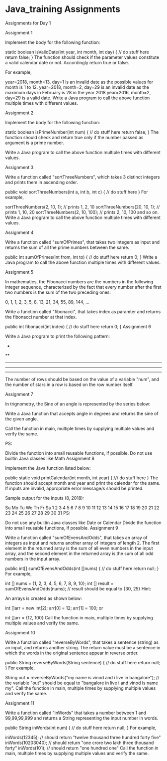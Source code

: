 # Java_training Assignments
Assignments for Day 1

Assignment 1

Implement the body for the following function:

static boolean isValidDate(int year, int month, int day) {
	// do stuff here
	return false;
}
The function should check if the parameter values constitute a valid calendar date or not. Accordingly return true or false.

For example,

year=2018, month=13, day=1 is an invalid date as the possible values for month is 1 to 12.
year=2018, month=2, day=29 is an invalid date as the maximum days in February is 28 in the year 2018
year=2016, month=2, day=29 is a valid date.
Write a Java program to call the above function multiple times with different values.

Assignment 2

Implement the body for the following function:

static boolean isPrimeNumber(int num) {
	// do stuff here
	return false;
}
The function should check and return true only if the number passed as argument is a prime number.

Write a Java program to call the above function multiple times with different values.

Assignment 3

Write a function called "sortThreeNumbers", which takes 3 distinct integers and prints them in ascending order.

public void sortThreeNumbers(int a, int b, int c) {
	// do stuff here
}
For example,

sortThreeNumbers(2, 10, 1); // prints 1, 2, 10
sortThreeNumbers(20, 10, 1); // prints 1, 10, 20
sortThreeNumbers(2, 10, 100); // prints 2, 10, 100 and so on.
Write a Java program to call the above function multiple times with different values.

Assignment 4

Write a function called "sumOfPrimes", that takes two integers as input and returns the sum of all the prime numbers between the same.

public int sumOfPrimes(int from, int to) {
	// do stuff here
	return 0;
}
Write a Java program to call the above function multiple times with different values.

Assignment 5

In mathematics, the Fibonacci numbers are the numbers in the following integer sequence, characterized by the fact that every number after the first two numbers is the sum of the two preceding ones:

0, 1, 1, 2, 3, 5, 8, 13, 21, 34, 55, 89, 144, ...

Write a function called "fibonacci", that takes index as paramter and returns the fibonacci number at that index.

public int fibonacci(int index) {
	// do stuff here
	return 0;
}
Assignment 6

Write a Java program to print the following pattern:

*
**
***
****
*****
The number of rows should be based on the value of a variable "num", and the number of stars in a row is based on the row number itself.

Assignment 7

In trignometry, the Sine of an angle is represented by the series below:



Write a Java function that accepts angle in degrees and returns the sine of the given angle.

Call the function in main, multiple times by supplying multiple values and verify the same.

PS:

Divide the function into small reusable functions, if possible.
Do not use builtin Java classes like Math
Assignment 8

Implement the Java function listed below:

public static void printCalendar(int month, int year) {
	/// do stuff here
}
The function should accept month and year and print the calendar for the same. If inputs are invalid, appropriate error message/s should be printed.

Sample output for the inputs (8, 2018):

Su Mo Tu We Th Fr Sa
          1  2  3  4
 5  6  7  8  9 10 11
12 13 14 15 16 17 18
19 20 21 22 23 24 25
26 27 28 29 30 31
PS:

Do not use any builtin Java classes like Date or Calendar
Divide the function into small reusable functions, if possible.
Assignment 9

Write a function called "sumOfEvensAndOdds", that takes an array of integers as input and returns another array of integers of length 2. The first element in the returned array is the sum of all even numbers in the input array, and the second element in the returned array is the sum of all odd numbers in the input array.

public int[] sumOfEvensAndOdds(int []nums) {
	// do stuff here
	return null;
}
For example,

int [] nums = {1, 2, 3, 4, 5, 6, 7, 8, 9, 10};
int [] result = sumOfEvensAndOdds(nums);
// result should be equal to {30, 25}
Hint:

An arrays is created as shown below:

int []arr = new int[2];
arr[0] = 12;
arr[1] = 100;
or

int []arr = {12, 100}
Call the function in main, multiple times by supplying multiple values and verify the same.

Assignment 10

Write a function called "reverseByWords", that takes a sentence (string) as an input, and returns another string. The return value must be a sentence in which the words in the original sentence appear in reverse order.

public String reverseByWords(String sentence) {
	// do stuff here
	return null;
}
For example,

String out = reverseByWords("my name is vinod and i live in bangalore");
// the variable "out" should be equal to "bangalore in live i and vinod is name my".
Call the function in main, multiple times by supplying multiple values and verify the same.

Assignment 11

Write a function called "inWords" that takes a number between 1 and 99,99,99,999 and returns a String representing the input number in words.

public String inWords(int num) {
	// do stuff here
	return null;
}
For example,

inWords(12345);
// should return "twelve thousand three hundred forty five"
inWords(10203040);
// should return "one crore two lakh three thousand forty"
inWords(101);
// should return "one hundred one"
Call the function in main, multiple times by supplying multiple values and verify the same.
